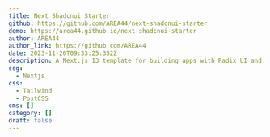 ```yaml
---
title: Next Shadcnui Starter
github: https://github.com/AREA44/next-shadcnui-starter
demo: https://area44.github.io/next-shadcnui-starter
author: AREA44
author_link: https://github.com/AREA44
date: 2023-11-26T09:33:25.352Z
description: A Next.js 13 template for building apps with Radix UI and Tailwind CSS
ssg:
  - Nextjs
css:
  - Tailwind
  - PostCSS
cms: []
category: []
draft: false
---
```

